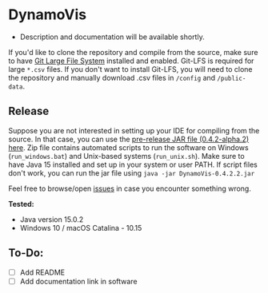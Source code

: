 # DynamoVis

- Description and documentation will be available shortly.

If you'd like to clone the repository and compile from the source, make sure to have [Git Large File System](https://git-lfs.github.com/) installed and enabled. Git-LFS is required for large `*.csv` files. If you don't want to install Git-LFS, you will need to clone the repository and manually download .csv files in `/config` and `/public-data`.

## Release 
Suppose you are not interested in setting up your IDE for compiling from the source. In that case, you can use the [pre-release JAR file (0.4.2-alpha.2) here](https://github.com/move-ucsb/DynamoVis/releases/download/v0.4.2-alpha/DynamoVis-0.4.2-alpha.2.zip). Zip file contains automated scripts to run the software on Windows (`run_windows.bat`) and Unix-based systems (`run_unix.sh`). Make sure to have Java 15 installed and set up in your system or user PATH. If script files don't work, you can run the jar file using `java -jar DynamoVis-0.4.2.2.jar`  

Feel free to browse/open [issues](https://github.com/move-ucsb/DynamoVis/issues) in case you encounter something wrong.

**Tested:**
- Java version 15.0.2
- Windows 10 / macOS Catalina - 10.15

## To-Do: 
- [ ] Add README
- [ ] Add documentation link in software
